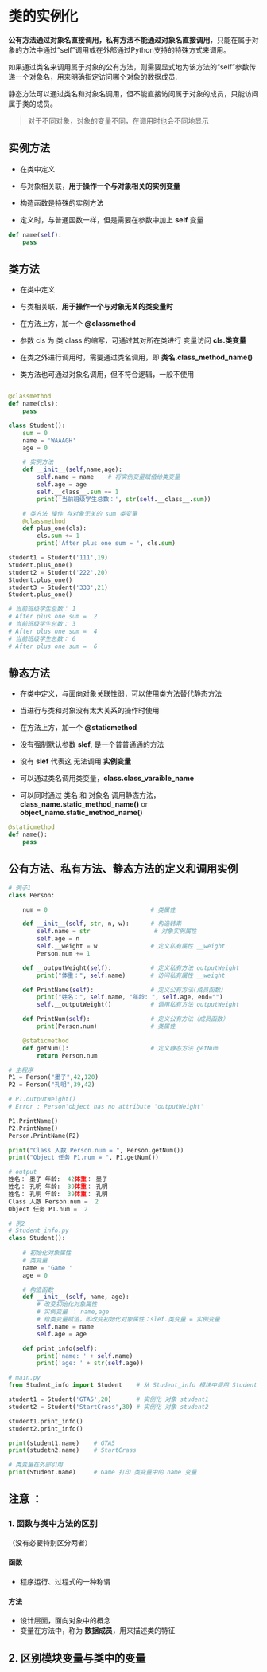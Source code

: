 
# 类的实例化

**公有方法通过对象名直接调用，私有方法不能通过对象名直接调用**，只能在属于对象的方法中通过“self”调用或在外部通过Python支持的特殊方式来调用。

如果通过类名来调用属于对象的公有方法，则需要显式地为该方法的“self”参数传递一个对象名，用来明确指定访问哪个对象的数据成员.

静态方法可以通过类名和对象名调用，但不能直接访问属于对象的成员，只能访问属于类的成员。

> 对于不同对象，对象的变量不同，在调用时也会不同地显示

## 实例方法

- 在类中定义
- 与对象相关联，**用于操作一个与对象相关的实例变量**

- 构造函数是特殊的实例方法
- 定义时，与普通函数一样，但是需要在参数中加上 **self** 变量

```python
def name(self):
    pass
```

## 类方法

- 在类中定义
- 与类相关联，**用于操作一个与对象无关的类变量时**

- 在方法上方，加一个 **@classmethod** 
- 参数 cls 为 类 class 的缩写，可通过其对所在类进行 变量访问 **cls.类变量**


- 在类之外进行调用时，需要通过类名调用，即 **类名.class_method_name()**
- 类方法也可通过对象名调用，但不符合逻辑，一般不使用

```python

@classmethod
def name(cls):
    pass
```

```python
class Student():
    sum = 0
    name = 'WAAAGH'
    age = 0

    # 实例方法
    def __init__(self,name,age):
        self.name = name    # 将实例变量赋值给类变量
        self.age = age
        self.__class__.sum += 1
        print('当前班级学生总数：', str(self.__class__.sum))

    # 类方法 操作 与对象无关的 sum 类变量
    @classmethod
    def plus_one(cls):
        cls.sum += 1
        print('After plus one sum = ', cls.sum)

student1 = Student('111',19)
Student.plus_one()
student2 = Student('222',20)
Student.plus_one()
student3 = Student('333',21)
Student.plus_one()

# 当前班级学生总数： 1
# After plus one sum =  2
# 当前班级学生总数： 3
# After plus one sum =  4
# 当前班级学生总数： 6
# After plus one sum =  6

```

## 静态方法
- 在类中定义，与面向对象关联性弱，可以使用类方法替代静态方法
- 当进行与类和对象没有太大关系的操作时使用


- 在方法上方，加一个 **@staticmethod**
- 没有强制默认参数 **slef**, 是一个普普通通的方法
- 没有 **slef** 代表这 无法调用 **实例变量**
- 可以通过类名调用类变量，**class.class_varaible_name**
- 可以同时通过 类名 和 对象名 调用静态方法，**class_name.static_method_name()** or **object_name.static_method_name()**
  
```python
@staticmethod
def name():
    pass
```


## 公有方法、私有方法、静态方法的定义和调用实例

```python
# 例子1
class Person:

    num = 0                             # 类属性

    def __init__(self, str, n, w):      # 构造韩素
        self.name = str                  # 对象实例属性
        self.age = n
        self.__weight = w               # 定义私有属性 __weight
        Person.num += 1

    def __outputWeight(self):           # 定义私有方法 outputWeight
        print("体重：", self.name)       # 访问私有属性 __weight

    def PrintName(self):                # 定义公有方法(成员函数）
        print("姓名：", self.name, "年龄: ", self.age, end="")
        self.__outputWeight()           # 调用私有方法 outputWeight

    def PrintNum(self):                 # 定义公有方法（成员函数）
        print(Person.num)               # 类属性

    @staticmethod
    def getNum():                       # 定义静态方法 getNum
        return Person.num

# 主程序
P1 = Person("墨子",42,120)
P2 = Person("孔明",39,42)

# P1.outputWeight()
# Error : Person'object has no attribute 'outputWeight'

P1.PrintName()
P2.PrintName()
Person.PrintName(P2)

print("Class 人数 Person.num = ", Person.getNum())
print("Object 任务 P1.num = ", P1.getNum())
```

```python
# output
姓名： 墨子 年龄:  42体重： 墨子
姓名： 孔明 年龄:  39体重： 孔明
姓名： 孔明 年龄:  39体重： 孔明
Class 人数 Person.num =  2
Object 任务 P1.num =  2
```

```python
# 例2
# Student_info.py
class Student():
    
    # 初始化对象属性
    # 类变量
    name = 'Game '
    age = 0

    # 构造函数
    def __init__(self, name, age):
        # 改变初始化对象属性
        # 实例变量 ： name,age
        # 给类变量赋值，即改变初始化对象属性：slef.类变量 = 实例变量
        self.name = name
        self.age = age

    def print_info(self):
        print('name: ' + self.name)
        print('age: ' + str(self.age))

# main.py
from Student_info import Student    # 从 Student_info 模块中调用 Student 类

student1 = Student('GTA5',20)       # 实例化 对象 student1
student2 = Student('StartCrass',30) # 实例化 对象 student2

student1.print_info()
student2.print_info()

print(student1.name)    # GTA5
print(studetn2.name)    # StartCrass

# 类变量在外部引用
print(Student.name)     # Game 打印 类变量中的 name 变量
```


## 注意 ：

### 1. 函数与类中方法的区别

（没有必要特别区分两者）

#### 函数
- 程序运行、过程式的一种称谓

#### 方法
- 设计层面，面向对象中的概念
- 变量在方法中，称为 **数据成员**，用来描述类的特征

## 2. 区别模块变量与类中的变量